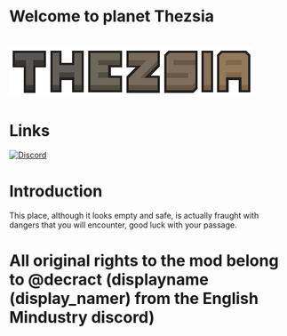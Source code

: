 # Welcome to planet Thezsia
# ![img-logo.png](/assets/sprites/img-logo.png)

# Links
[![Discord](https://img.shields.io/discord/1301553669925244970?style=for-the-badge&color=ffa875&logo=discord&label=Thezsia%20%7C%20Main%20Outpost)](https://discord.gg/VhqTMUEUmZ)

# Introduction
This place, although it looks empty and safe, is actually fraught with dangers that you will encounter, good luck with your passage.

# All original rights to the mod belong to @decract (displayname (display_namer) from the English Mindustry discord)
